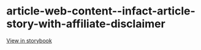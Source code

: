 # article-web-content--infact-article-story-with-affiliate-disclaimer

[View in storybook](https://raw.githack.com/Independent-Digital-News-and-Media-Ltd/indy-branch-review/PR-7294-sb/index.html?path=/story/article-web-content--infact-article-story-with-affiliate-disclaimer)